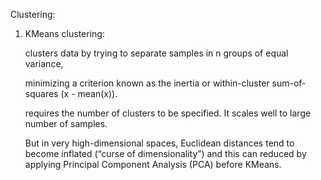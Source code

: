Clustering:

1. KMeans clustering:

	clusters data by trying to separate samples in n groups of equal variance,


	minimizing a criterion known as the inertia or within-cluster sum-of-squares (x - mean(x)). 

	requires the number of clusters to be specified. 
	It scales well to large number of samples.

	But in very high-dimensional spaces, Euclidean distances tend to become inflated (“curse of dimensionality”) and this can reduced by applying Principal Component Analysis (PCA) before KMeans.
